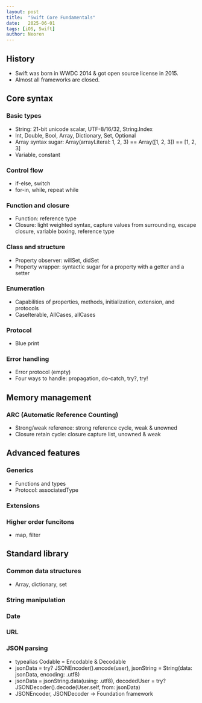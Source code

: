 ```yaml
---
layout: post
title:  "Swift Core Fundamentals"
date:   2025-06-01 
tags: [iOS, Swift]
author: Neoren
---
```

## History

- Swift was born in WWDC 2014 & got open source license in 2015.
- Almost all frameworks are closed.

## Core syntax

### Basic types

- String: 21-bit unicode scalar, UTF-8/16/32, String.Index
- Int, Double, Bool, Array, Dictionary, Set, Optional
- Array syntax sugar: Array<Int>(arrayLiteral: 1, 2, 3) == Array<Int>([1, 2, 3]) == [1, 2, 3]
- Variable, constant

### Control flow

- if-else, switch
- for-in, while, repeat while

### Function and closure 

- Function: reference type
- Closure: light weighted syntax, capture values from surrounding, escape closure, variable boxing, reference type

### Class and structure 

- Property observer: willSet, didSet
- Property wrapper: syntactic sugar for a property with a getter and a setter

### Enumeration

- Capabilities of properties, methods, initialization, extension, and protocols
- CaseIterable, AllCases, allCases

### Protocol

- Blue print

### Error handling

- Error protocol (empty)
- Four ways to handle: propagation, do-catch, try?, try!

## Memory management

### ARC (Automatic Reference Counting)

- Strong/weak reference: strong reference cycle, weak & unowned
- Closure retain cycle: closure capture list, unowned & weak

## Advanced features 

### Generics

- Functions and types
- Protocol: associatedType

### Extensions

### Higher order funcitons

- map, filter

## Standard library

### Common data structures

- Array, dictionary, set

### String manipulation 

### Date

### URL

### JSON parsing

- typealias Codable = Encodable & Decodable
- jsonData = try? JSONEncoder().encode(user), jsonString = String(data: jsonData, encoding: .utf8)
- jsonData = jsonString.data(using: .utf8), decodedUser = try? JSONDecoder().decode(User.self, from: jsonData)
- JSONEncoder, JSONDecoder -> Foundation framework

